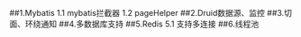 ##1.Mybatis
1.1 mybatis拦截器
1.2 pageHelper
##2.Druid数据源、监控
##3.切面、环绕通知
##4.多数据库支持
##5.Redis
5.1 支持多连接
##6.线程池